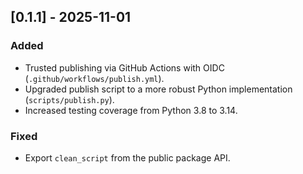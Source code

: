## [0.1.1] - 2025-11-01

### Added
- Trusted publishing via GitHub Actions with OIDC (`.github/workflows/publish.yml`).
- Upgraded publish script to a more robust Python implementation (`scripts/publish.py`).
- Increased testing coverage from Python 3.8 to 3.14.

### Fixed
- Export `clean_script` from the public package API.
